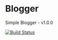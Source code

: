 # Blogger
Simple Blogger - v1.0.0

[![Build Status](https://travis-ci.org/sahilnarwal/blogger.svg?branch=master)](https://travis-ci.org/sahilnarwal/blogger)
